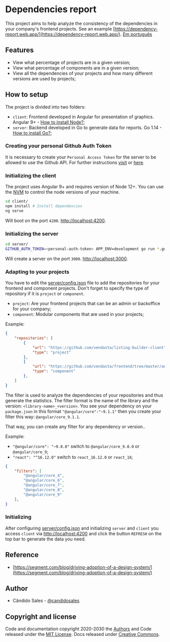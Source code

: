 # Dependencies report

This project aims to help analyze the consistency of the dependencies in your company's frontend projects. See an example [https://dependency-report.web.app/](https://dependency-report.web.app/). [Em português](./README_pt-BR.md)

## Features

- View what percentage of projects are in a given version;
- View what percentage of components are in a given version;
- View all the dependencies of your projects and how many different versions are used by projects;

## How to setup

The project is divided into two folders:

- `client`: Frontend developed in Angular for presentation of graphics. Angular 9+ - [How to install Node?](https://nodejs.org/en/download/package-manager/);
- `server`: Backend developed in Go to generate data for reports. Go 1.14 - [How to install Go?](https://golang.org/doc/install);

### Creating your personal Github Auth Token

It is necessary to create your `Personal Access Token` for the server to be allowed to use the Github API. For further instructions [visit](https://docs.cachethq.io/docs/github-oauth-token) or [here](https://github.com/settings/tokens).

### Initializing the client

The project uses Angular 9+ and requires version of Node 12+. You can use the [NVM](https://github.com/nvm-sh/nvm) to control the node versions of your machine.

```bash
cd client/
npm install # Install dependencies
ng serve
```

Will boot on the port `4200`. [http://localhost:4200](http://localhost:4200).

### Initializing the server

```bash
cd server/
GITHUB_AUTH_TOKEN=<personal-auth-token> APP_ENV=development go run *.go # Example: GITHUB_AUTH_TOKEN=12321wqdd12e12321dse go run *.go
```

Will create a server on the port `3000`. [http://localhost:3000](http://localhost:3000).

### Adapting to your projects

You have to edit the [server/config.json](./server/config.json) file to add the repositories for your frontend and component projects. Don't forget to specify the type of repository if it is `project` or `component`.

- `project`: Are your frontend projects that can be an admin or backoffice for your company;
- `component`: Modular components that are used in your projects;

Example:

```json
{
    "repositories": [
        {
            "url": "https://github.com/vendasta/listing-builder-client",
            "type": "project"
        },
        {
            "url": "https://github.com/vendasta/frontend/tree/master/angular/projects/business-categories",
            "type": "component"
        },
    ]
}
```

The filter is used to analyze the dependencies of your repositories and thus generate the statistics. The filter format is the name of the library and the version: `<library-name>_<version>`. You see your dependency on your `package.json` in this format `"@angular/core":"~9.1.1"` then you create your filter this way: `@angular/core_9.1.1`.

That way, you can create any filter for any dependency or version..

Example:

- `"@angular/core": "~9.0.0"` switch to `@angular/core_9.0.0` or `@angular/core_9`;
- `"react": "^16.12.0"` switch to `react_16.12.0` or `react_16`;

```json
{
    "filters": [
        "@angular/core_4",
        "@angular/core_6",
        "@angular/core_7",
        "@angular/core_8",
        "@angular/core_9"
    ],
}
```

### Initializing

After configuring [server/config.json](./server/config.json) and initializing `server` and `client` you access `client` via [http://localhost:4200](http://localhost:4200) and click the button `REFRESH` on the top bar to generate the data you need.

## Reference

- [https://segment.com/blog/driving-adoption-of-a-design-system/](https://segment.com/blog/driving-adoption-of-a-design-system/)

## Author

- Cândido Sales - [@candidosales](https://twitter.com/candidosales)

## Copyright and license

Code and documentation copyright 2020-2030 the [Authors](https://github.com/candidosales/dependency-report/graphs/contributors) and Code released under the [MIT License](https://github.com/candidosales/dependency-report/blob/master/LICENSE). Docs released under [Creative Commons](https://creativecommons.org/licenses/by/3.0/).